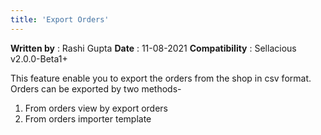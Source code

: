 ```yaml
---
title: 'Export Orders'
---
```


**Written by** : Rashi Gupta
**Date** : 11-08-2021
**Compatibility** : Sellacious v2.0.0-Beta1+

This feature enable you to export the orders from the shop in csv format. Orders can be exported by two methods-

1. From orders view by export orders
2. From orders importer template



